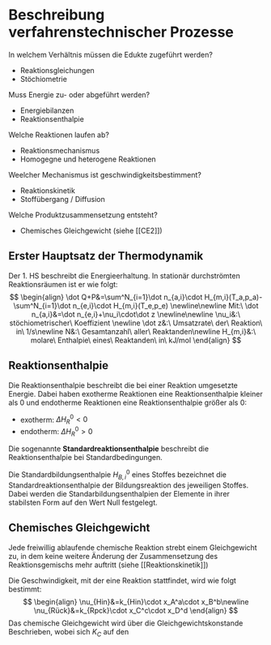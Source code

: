 # Beschreibung verfahrenstechnischer Prozesse
In welchem Verhältnis müssen die Edukte zugeführt werden?
- Reaktionsgleichungen
- Stöchiometrie

Muss Energie zu- oder abgeführt werden?
- Energiebilanzen
- Reaktionsenthalpie

Welche Reaktionen laufen ab?
- Reaktionsmechanismus
- Homogegne und heterogene Reaktionen

Weelcher Mechanismus ist geschwindigkeitsbestimment?
- Reaktionskinetik
- Stoffübergang / Diffusion

Welche Produktzusammensetzung entsteht?
- Chemisches Gleichgewicht (siehe [[CE2]])

## Erster Hauptsatz der Thermodynamik
Der 1. HS beschreibt die Energieerhaltung. In stationär durchströmten Reaktionsräumen ist er wie folgt:
$$
\begin{align}
\dot Q+P&=\sum^N_{i=1}\dot n_{a,i}\cdot H_{m,i}(T_a,p_a)-\sum^N_{i=1}\dot n_{e,i}\cdot H_{m,i}(T_e,p_e)
\newline\newline
Mit:\ \dot n_{a,i}&=\dot n_{e,i}+\nu_i\cdot\dot z
\newline\newline
\nu_i&:\ stöchiometrischer\ Koeffizient
\newline
\dot z&:\ Umsatzrate\ der\ Reaktion\ in\ 1/s\newline
N&:\ Gesamtanzahl\ aller\ Reaktanden\newline
H_{m,i}&:\ molare\ Enthalpie\ eines\ Reaktanden\ in\ kJ/mol
\end{align}
$$
## Reaktionsenthalpie
Die Reaktionsenthalpie beschreibt die bei einer Reaktion umgesetzte Energie. Dabei haben exotherme Reaktionen eine Reaktionsenthalpie kleiner als 0 und endotherme Reaktionen eine Reaktionsenthalpie größer als 0:
- exotherm: $\Delta H_R^0<0$
- endotherm: $\Delta H_R^0>0$

Die sogenannte **Standardreaktionsenthalpie** beschreibt die Reaktionsenthalpie bei Standardbedingungen.

Die Standardbildungsenthalpie $H_{B,i}^0$ eines Stoffes bezeichnet die Standardreaktionsenthalpie der Bildungsreaktion des jeweiligen Stoffes. Dabei werden die Standarbildungsenthalpien der Elemente in ihrer stabilsten Form auf den Wert Null festgelegt.
## Chemisches Gleichgewicht
Jede freiwillig ablaufende chemische Reaktion strebt einem Gleichgewicht zu, in dem keine weitere Änderung der Zusammensetzung des Reaktionsgemischs mehr auftritt (siehe [[Reaktionskinetik]])

Die Geschwindigkeit, mit der eine Reaktion stattfindet, wird wie folgt bestimmt:
$$
\begin{align}
\nu_{Hin}&=k_{Hin}\cdot x_A^a\cdot x_B^b\newline
\nu_{Rück}&=k_{Rpck}\cdot x_C^c\cdot x_D^d
\end{align}
$$
Das chemische Gleichgewicht wird über die Gleichgewichtskonstande Beschrieben, wobei sich $K_C$ auf den